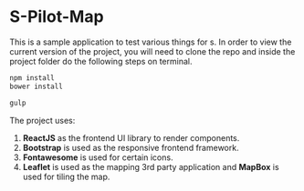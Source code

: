 # S-Pilot-Map

This is a sample application to test various things for s. In order to view the current version of the project, you will need to clone the repo and inside the project folder do the following steps on terminal.

```javascript
npm install
bower install

gulp
```

The project uses:
1. __ReactJS__ as the frontend UI library to render components.
2. __Bootstrap__ is used as the responsive frontend framework.
3. __Fontawesome__ is used for certain icons.
4. __Leaflet__ is used as the mapping 3rd party application and __MapBox__ is used for tiling the map.

